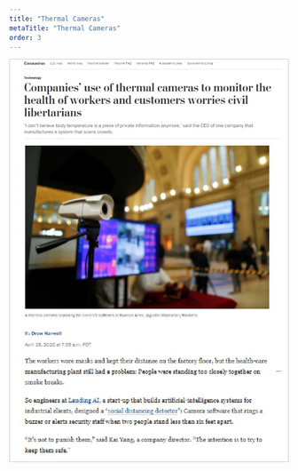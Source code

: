 ```yaml
---
title: "Thermal Cameras"
metaTitle: "Thermal Cameras"
order: 3
---
```


![Use of Thermal Cameras article](thermal-cameras.jpg)

<LinkCard title="Read the 'Companies’ use of thermal cameras to monitor the health of workers and customers worries civil libertarians' Article" url="https://www.washingtonpost.com/technology/2020/04/27/companies-use-thermal-cameras-speed-return-work-sparks-worries-about-civil-liberties/" />